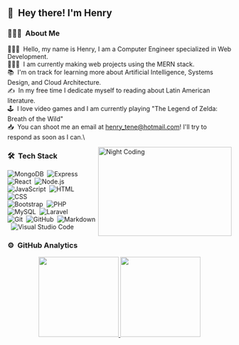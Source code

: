 



 ## 👋 &nbsp;Hey there! I'm Henry 

### 👨🏻‍💻 &nbsp;About Me

👨🏻‍💼  &nbsp;Hello, my name is Henry, I am a Computer Engineer specialized in Web Development.\
👨🏻‍💻 &nbsp;I am currently making web projects using the MERN stack.\
📚 &nbsp;I'm on track for learning more about Artificial Intelligence, Systems Design, and Cloud Architecture.\
✍️ &nbsp;In my free time I dedicate myself to reading about Latin American literature.\
🕹️ &nbsp;I love video games and I am currently playing "The Legend of Zelda: Breath of the Wild"\
📥 &nbsp;You can shoot me an email at henry_tene@hotmail.com! I'll try to respond as soon as I can.\




<img alt="Night Coding" src="https://user-images.githubusercontent.com/29009340/174422512-96cc5ff8-a1e2-40b1-ae54-ec72d3c57bff.gif" width="300px" height="200px" align="right"/>






### 🛠 &nbsp;Tech Stack

![MongoDB](https://img.shields.io/badge/-mongodb-05122A?style=flat&logo=mongodb)&nbsp;
![Express](https://img.shields.io/badge/-express-05122A?style=flat&logo=express)&nbsp;
![React](https://img.shields.io/badge/-React-05122A?style=flat&logo=react)&nbsp;
![Node.js](https://img.shields.io/badge/-Node.js-05122A?style=flat&logo=node.js)\
![JavaScript](https://img.shields.io/badge/-JavaScript-05122A?style=flat&logo=javascript)&nbsp;
![HTML](https://img.shields.io/badge/-HTML-05122A?style=flat&logo=HTML5)&nbsp;
![CSS](https://img.shields.io/badge/-CSS-05122A?style=flat&logo=CSS3&logoColor=1572B6)\
![Bootstrap](https://img.shields.io/badge/-Bootstrap-05122A?style=flat&logo=bootstrap&logoColor=563D7C)&nbsp;
![PHP](https://img.shields.io/badge/-PHP-05122A?style=flat&logo=PHP)&nbsp;
![MySQL](https://img.shields.io/badge/-MySQL-05122A?style=flat&logo=mysql)&nbsp;
![Laravel](https://img.shields.io/badge/-laravel-05122A?style=flat&logo=laravel)\
![Git](https://img.shields.io/badge/-Git-05122A?style=flat&logo=git)&nbsp;
![GitHub](https://img.shields.io/badge/-GitHub-05122A?style=flat&logo=github)&nbsp;
![Markdown](https://img.shields.io/badge/-Markdown-05122A?style=flat&logo=markdown)&nbsp;
![Visual Studio Code](https://img.shields.io/badge/-Visual%20Studio%20Code-05122A?style=flat&logo=visual-studio-code&logoColor=007ACC)&nbsp;



### ⚙️ &nbsp;GitHub Analytics

<p align="center">
<a href="https://github.com/HenryTene">
  <img height="180em" src="https://github-readme-stats-eight-theta.vercel.app/api?username=HenryTene&show_icons=true&theme=algolia&include_all_commits=true&count_private=true"/>
  <img height="180em" src="https://github-readme-stats-eight-theta.vercel.app/api/top-langs/?username=HenryTene&layout=compact&langs_count=8&theme=algolia"/>
</a>
</p>


<!--
**HenryTene/HenryTene** is a ✨ _special_ ✨ repository because its `README.md` (this file) appears on your GitHub profile.

Here are some ideas to get you started:

- 🔭 I’m currently working on ...
- 🌱 I’m currently learning ...
- 👯 I’m looking to collaborate on ...
- 🤔 I’m looking for help with ...
- 💬 Ask me about ...
- 📫 How to reach me: ...
- 😄 Pronouns: ...
- ⚡ Fun fact: ...
-->
